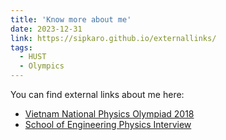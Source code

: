 ```yaml
---
title: 'Know more about me'
date: 2023-12-31
link: https://sipkaro.github.io/externallinks/
tags:
  - HUST
  - Olympics
---
```


You can find external links about me here:

- [Vietnam National Physics Olympiad 2018](https://hust.edu.vn/vi/news/hoat-dong-chung/truong-dhbk-ha-noi-bao-ve-thanh-cong-giai-dac-biet-ky-thi-olympic-vat-ly-sinh-vien-toan-quoc-lan-thu-xxi-326710.html)
- [School of Engineering Physics Interview](http://prsep.wordpress.com/2023/07/14/hoc-vat-ly-ky-thuat-de-tao-da-tro-thanh-cong-dan-toan-cau)

